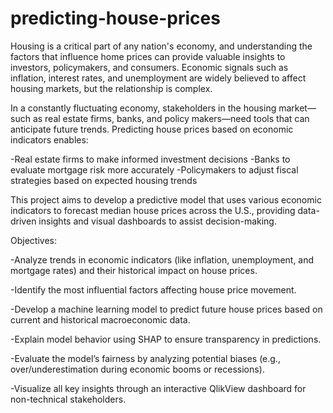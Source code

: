# predicting-house-prices
Housing is a critical part of any nation's economy, and understanding the factors that influence home prices can provide valuable insights to investors, policymakers, and consumers. Economic signals such as inflation, interest rates, and unemployment are widely believed to affect housing markets, but the relationship is complex.

In a constantly fluctuating economy, stakeholders in the housing market—such as real estate firms, banks, and policy makers—need tools that can anticipate future trends. Predicting house prices based on economic indicators enables:

-Real estate firms to make informed investment decisions -Banks to evaluate mortgage risk more accurately 
-Policymakers to adjust fiscal strategies based on expected housing trends

This project aims to develop a predictive model that uses various economic indicators to forecast median house prices across the U.S., providing data-driven insights and visual dashboards to assist decision-making.

Objectives: 

-Analyze trends in economic indicators (like inflation, unemployment, and mortgage rates) and their historical impact on house prices.

-Identify the most influential factors affecting house price movement.

-Develop a machine learning model to predict future house prices based on current and historical macroeconomic data.

-Explain model behavior using SHAP to ensure transparency in predictions.

-Evaluate the model’s fairness by analyzing potential biases (e.g., over/underestimation during economic booms or recessions).

-Visualize all key insights through an interactive QlikView dashboard for non-technical stakeholders.
